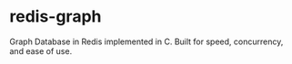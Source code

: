 redis-graph
===========

Graph Database in Redis implemented in C. Built for speed, concurrency, and ease of use.